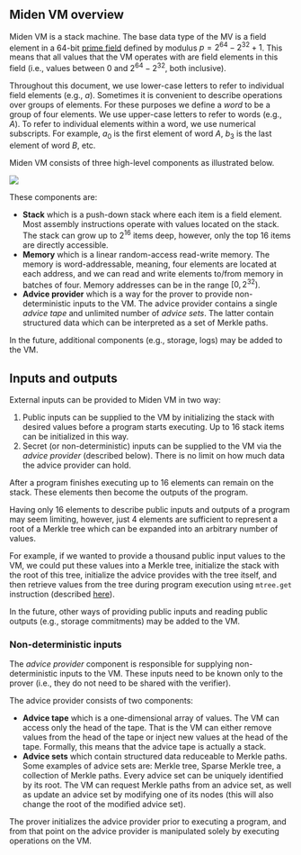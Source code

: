 ## Miden VM overview
Miden VM is a stack machine. The base data type of the MV is a field element in a 64-bit [prime field](https://en.wikipedia.org/wiki/Finite_field) defined by modulus $p = 2^{64} - 2^{32} + 1$. This means that all values that the VM operates with are field elements in this field (i.e., values between $0$ and $2^{64} - 2^{32}$, both inclusive).

Throughout this document, we use lower-case letters to refer to individual field elements (e.g., $a$). Sometimes it is convenient to describe operations over groups of elements. For these purposes we define a *word* to be a group of four elements. We use upper-case letters to refer to words (e.g., $A$). To refer to individual elements within a word, we use numerical subscripts. For example, $a_0$ is the first element of word $A$, $b_3$ is the last element of word $B$, etc.

Miden VM consists of three high-level components as illustrated below.

![](https://hackmd.io/_uploads/SyERLVphK.png)

These components are:
* **Stack** which is a push-down stack where each item is a field element. Most assembly instructions operate with values located on the stack. The stack can grow up to $2^{16}$ items deep, however, only the top 16 items are directly accessible.
* **Memory** which is a linear random-access read-write memory. The memory is word-addressable, meaning, four elements are located at each address, and we can read and write elements to/from memory in batches of four. Memory addresses can be in the range $[0, 2^{32})$.
* **Advice provider** which is a way for the prover to provide non-deterministic inputs to the VM. The advice provider contains a single *advice tape* and unlimited number of *advice sets*. The latter contain structured data which can be interpreted as a set of Merkle paths.

In the future, additional components (e.g., storage, logs) may be added to the VM.

## Inputs and outputs
External inputs can be provided to Miden VM in two way:

1. Public inputs can be supplied to the VM by initializing the stack with desired values before a program starts executing. Up to 16 stack items can be initialized in this way.
2. Secret (or non-deterministic) inputs can be supplied to the VM via the *advice provider* (described below). There is no limit on how much data the advice provider can hold.

After a program finishes executing up to 16 elements can remain on the stack. These elements then become the outputs of the program.

Having only 16 elements to describe public inputs and outputs of a program may seem limiting, however, just 4 elements are sufficient to represent a root of a Merkle tree which can be expanded into an arbitrary number of values.

For example, if we wanted to provide a thousand public input values to the VM, we could put these values into a Merkle tree, initialize the stack with the root of this tree, initialize the advice provides with the tree itself, and then retrieve values from the tree during program execution using `mtree.get` instruction (described [here](#Hashing-and-Merkle-trees)).

In the future, other ways of providing public inputs and reading public outputs (e.g., storage commitments) may be added to the VM.

### Non-deterministic inputs
The *advice provider* component is responsible for supplying non-deterministic inputs to the VM. These inputs need to be known only to the prover (i.e., they do not need to be shared with the verifier).

The advice provider consists of two components:
* **Advice tape** which is a one-dimensional array of values. The VM can access only the head of the tape. That is the VM can either remove values from the head of the tape or inject new values at the head of the tape. Formally, this means that the advice tape is actually a stack.
* **Advice sets** which contain structured data reduceable to Merkle paths. Some examples of advice sets are: Merkle tree, Sparse Merkle tree, a collection of Merkle paths. Every advice set can be uniquely identified by its root. The VM can request Merkle paths from an advice set, as well as update an advice set by modifying one of its nodes (this will also change the root of the modified advice set).

The prover initializes the advice provider prior to executing a program, and from that point on the advice provider is manipulated solely by executing operations on the VM.
